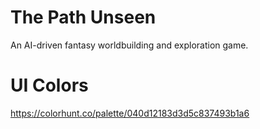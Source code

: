 # The Path Unseen

An AI-driven fantasy worldbuilding and exploration game.

# UI Colors
https://colorhunt.co/palette/040d12183d3d5c837493b1a6